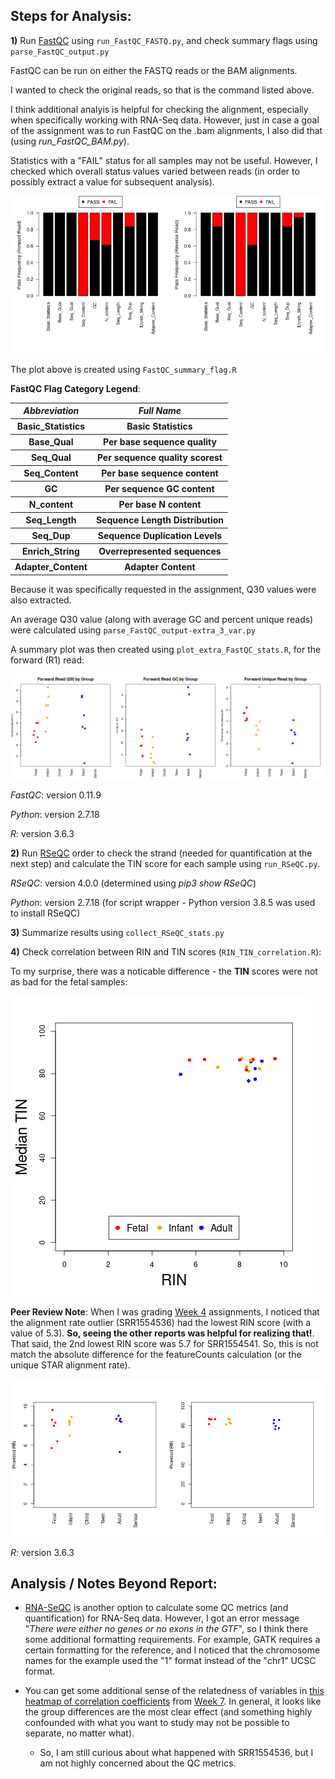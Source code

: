 ## Steps for Analysis:

**1)** Run [FastQC](https://www.bioinformatics.babraham.ac.uk/projects/fastqc/) using `run_FastQC_FASTQ.py`, and check summary flags using `parse_FastQC_output.py`

FastQC can be run on either the FASTQ reads or the BAM alignments.

I wanted to check the original reads, so that is the command listed above.

I think additional analyis is helpful for checking the alignment, especially when specifically working with RNA-Seq data.  However, just in case a goal of the assignment was to run FastQC on the .bam alignments, I also did that (using *run_FastQC_BAM.py*).

Statistics with a "FAIL" status for all samples may not be useful.  However, I checked which overall status values varied between reads (in order to possibly extract a value for subsequent analysis).

![FastQC Flag Distribution](FastQC_flag_summary.png "FastQC Flag Distribution")

The plot above is created using `FastQC_summary_flag.R`

**FastQC Flag Category Legend**:

<table>
  <tbody>
    <tr>
      <th align="center"><b><i>Abbreviation</i></b></th>
      <th align="center"><b><i>Full Name</i></b></th>
    </tr>
    <tr>
      <th align="center"><b>Basic_Statistics</b></th>
      <th align="center">Basic Statistics</th>
    </tr>
    <tr>
      <th align="center"><b>Base_Qual</b></th>
      <th align="center">Per base sequence quality</th>
    </tr>
    <tr>
      <th align="center"><b>Seq_Qual</b></th>
      <th align="center">Per sequence quality scorest</th>
    </tr>
    <tr>
      <th align="center"><b>Seq_Content</b></th>
      <th align="center">Per base sequence content</th>
    </tr>
    <tr>
      <th align="center"><b>GC</b></th>
      <th align="center">Per sequence GC content</th>
    </tr>
    <tr>
      <th align="center"><b>N_content</b></th>
      <th align="center">Per base N content</th>
    </tr>
    <tr>
      <th align="center"><b>Seq_Length</b></th>
      <th align="center">Sequence Length Distribution</th>
    </tr>
    <tr>
      <th align="center"><b>Seq_Dup</b></th>
      <th align="center">Sequence Duplication Levels</th>
    </tr>
    <tr>
      <th align="center"><b>Enrich_String</b></th>
      <th align="center">Overrepresented sequences</th>
    </tr>
    <tr>
      <th align="center"><b>Adapter_Content</b></th>
      <th align="center">Adapter Content</th>
    </tr>
</tbody>
</table>

Because it was specifically requested in the assignment, Q30 values were also extracted.

An average Q30 value (along with average GC and percent unique reads) were calculated using `parse_FastQC_output-extra_3_var.py`

A summary plot was then created using `plot_extra_FastQC_stats.R`, for the forward (R1) read:

![Additional FastQC Plots](FastQC_selected_summarized_values.png "Additional FastQC Plots")

*FastQC*: version 0.11.9

*Python*: version 2.7.18

*R*: version 3.6.3

**2)** Run [RSeQC](http://rseqc.sourceforge.net/) order to check the strand (needed for quantification at the next step) and calculate the TIN score for each sample using `run_RSeQC.py`.

*RSeQC*: version 4.0.0 (determined using *pip3 show RSeQC*)

*Python*: version 2.7.18 (for script wrapper - Python version 3.8.5 was used to install RSeQC)

**3)** Summarize results using `collect_RSeQC_stats.py`

**4)** Check correlation between RIN and TIN scores (`RIN_TIN_correlation.R`):

To my surprise, there was a noticable difference - the **TIN** scores were not as bad for the fetal samples:

![RIN vs TIN](RIN_vs_TIN.png "RIN vs TIN")

**Peer Review Note**:  When I was grading [Week 4](https://github.com/cwarden45/JHU_Coursera_GDS_Capstone/blob/main/Week4/Summary_cwarden-Week4.pdf) assignments, I noticed that the alignment rate outlier (SRR1554536) had the lowest RIN score (with a value of 5.3).  **So, seeing the other reports was helpful for realizing that!**.  That said, the 2nd lowest RIN score was 5.7 for SRR1554541.  So, this is not match the absolute difference for the featureCounts calculation (or the unique STAR alignment rate).

![RIN or TIN by Group](RIN_TIN_by_Group.png "RIN or TIN by Group")

*R*: version 3.6.3

## Analysis / Notes Beyond Report:

- [RNA-SeQC](https://github.com/getzlab/rnaseqc) is another option to calculate some QC metrics (and quantification) for RNA-Seq data.  However, I got an error message "*There were either no genes or no exons in the GTF*", so I think there some additional formatting requirements.  For example, GATK requires a certain formatting for the reference, and I noticed that the chromosome names for the example used the "1" format instead of the "chr1" UCSC format.

- You can get some additional sense of the relatedness of variables in [this heatmap of correlation coefficients](https://github.com/cwarden45/JHU_Coursera_GDS_Capstone/blob/main/Week7/correlation_heatmap.png) from [Week 7](https://github.com/cwarden45/JHU_Coursera_GDS_Capstone/blob/main/Week7/README.md). In general, it looks like the group differences are the most clear effect (and something highly confounded with what you want to study may not be possible to separate, no matter what).

  - So, I am still curious about what happened with SRR1554536, but I am not highly concerned about the QC metrics.

